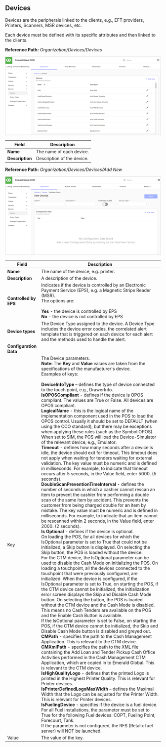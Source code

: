 ## Devices

Devices are the peripherals linked to the clients, e.g., EFT providers, Printers, Scanners, MSR devices, etc.

Each device must be defined with its specific attributes and then linked to the clients.

**Reference Path:** *Organization/Devices/Devices*

![Devices Screen](/Images/DevicesScreen.png)

|**Field**|**Description**|
|---------|----------|
|**Name**|The name of each device.|
|**Description**|Description of the device.|

**Reference Path:** *Organization/Devices/Devices/Add New*

![Devices Form](/Images/DevicesForm.png)

|**Field**|**Description**|
|---------|----------|
|**Name**|The name of the device, e.g. printer.|
|**Description**|A description of the device.|
|**Controlled by EPS**|Indicates if the device is controlled by an Electronic Payment Service (EPS), e.g. a Magnetic Stripe Reader (MSR).<BR>The options are:<BR><BR>**Yes** - the device is controlled by EPS<BR>**No** - the device is not controlled by EPS|
|**Device types**|The Device Type assigned to the device. A Device Type includes the device error codes, the correlated alert template that is triggered on each device for each alert and the methods used to handle the alert.|
|**Configuration Data**|
|Key|The Device parameters.<BR>**Note:** The **Key** and **Value** values are taken from the specifications of the manufacturer's device.<BR>Examples of keys:<BR><BR>**DeviceInfoType** – defines the type of device connected to the touch point, e.g., DrawerInfo.<BR>**IsOPOSCompliant** - defines if the device is OPOS compliant. The values are True or False. All devices are OPOS compliant.<BR>**LogicalName** - this is the logical name of the implementation component used in the POS to load the OPOS control. Usually it should be set to DEFAULT (when using the CCO standard), but there may be exceptions when applying these rules (such as the Symbol OPOS). When set to SIM, the POS will load the Device-Simulator of the relevant device, e.g., Emulator.<BR>**Timeout** - defines how many seconds after a device is idle, the device should exit for timeout. This timeout does not apply when waiting for tenders waiting for external validation. The key value must be numeric and is defined in milliseconds. For example, to indicate that timeout occurs after 5 seconds, in the Value field, enter 5000. (5 seconds).<BR>**DoubleScanPreventionTimeInterval** - defines the number of seconds in which a cashier cannot rescan an item to prevent the cashier from performing a double scan of the same item by accident. This prevents the customer from being charged double for an item by mistake. The key value must be numeric and is defined in milliseconds. For example, to indicate that an item cannot be rescanned within 2 seconds, in the Value field, enter 2000. (2 seconds).<BR>**Is Optional** - defines if the device is optional.<BR>On loading the POS, for all devices for which the IsOptional parameter is set to True that could not be initialized, a Skip button is displayed. On selecting the Skip button, the POS is loaded without the device.<BR>For the CTM device, the IsOptional parameter can be used to disable the Cash Mode on initializing the POS. On loading a touchpoint, all the devices connected to the touchpoint that were previously configured, are initialized. When the device is configured, if the IsOptional parameter is set to True, on starting the POS, if the CTM device cannot be initialized, the initialization error screen displays the Skip and Disable Cash Mode button. On selecting the button, the POS is loaded without the CTM device and the Cash Mode is disabled. This means no Cash Tenders are available on the POS and the Enable Cash Button is available.<BR>If the IsOptional parameter is set to False, on starting the POS, if the CTM device cannot be initialized, the Skip and Disable Cash Mode button is disabled and greyed out.<BR>**CMPath** - specifies the path to the Cash Management Application. This is relevant to the CTM device.<BR>**CMXmlPath** - specifies the path to the XML file containing the Add Loan and Tender Pickup Cash Office Activities performed in the Cash Management CTM Application, which are copied in to Emerald Global. This is relevant to the CTM device.<BR>**IsHighQualityLogo** - defines that the printed Logo is printed in the Highest Printer Quality. This is relevant for Printer devices.<BR>**IsPrinterDefinedLogoMaxWidth** – defines the Maximal Width that the Logo can be adjusted for the Printer Width. This is relevant for Printer devices.<BR>**IsFuelingDevice** - specifies if the device is a fuel device.<BR>For all Fuel installations, the parameter must be set to True for the following Fuel devices: COPT, Fueling Point, Forecourt, Tank.<BR>If the parameter is not configured, the RFS (Retalix fuel server) will NOT be launched.|
|Value|The value of the key.|
